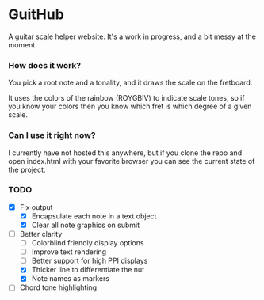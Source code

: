 # GuitHub
A guitar scale helper website. It's a work in progress, and a bit messy at the moment.

### How does it work?
You pick a root note and a tonality, and it draws the scale on the fretboard.

It uses the colors of the rainbow (ROYGBIV) to indicate scale tones, so if you know your colors then you know which fret is which degree of a given scale.

### Can I use it right now?
I currently have not hosted this anywhere, but if you clone the repo and open index.html with your favorite browser you can see the current state of the project.

### TODO
- [x] Fix output
  - [x] Encapsulate each note in a text object
  - [x] Clear all note graphics on submit
- [ ] Better clarity
  - [ ] Colorblind friendly display options
  - [ ] Improve text rendering
  - [ ] Better support for high PPI displays
  - [x] Thicker line to differentiate the nut
  - [x] Note names as markers
- [ ] Chord tone highlighting
